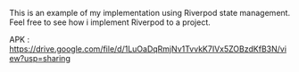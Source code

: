 This is an example of my implementation using Riverpod state management. Feel free to see how i implement Riverpod to a project.

APK : https://drive.google.com/file/d/1LuOaDqRmjNv1TvvkK7IVx5ZOBzdKfB3N/view?usp=sharing

